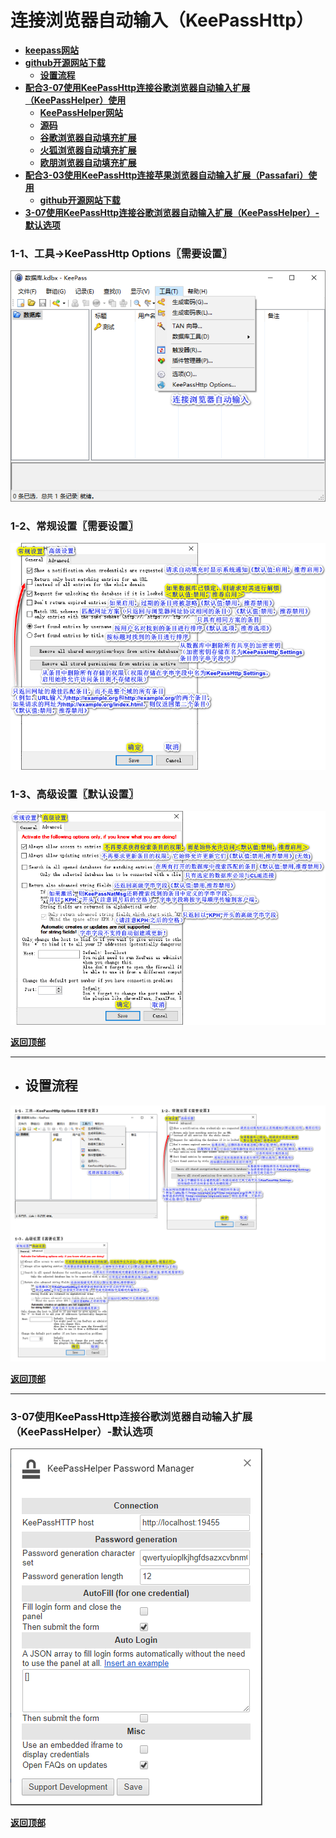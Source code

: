 # <a name="锚点0"></a>连接浏览器自动输入（KeePassHttp）
- [**keepass网站**](https://keepass.info/plugins.html#keepasshttp)
- [**github开源网站下载**](https://github.com/pfn/keepasshttp/)
	- <a href="#锚点1">**设置流程**</a>
- [**配合3-07使用KeePassHttp连接谷歌浏览器自动输入扩展（KeePassHelper）使用**](https://keepass.info/plugins.html#kphelper)
	- [**KeePassHelper网站**](https://add0n.com/keepass-helper.html)
	- [**源码**](https://github.com/belaviyo/keepass-macpass-helper)
	- [**谷歌浏览器自动填充扩展**](https://chrome.google.com/webstore/detail/keepasshelper-password-ma/jgnfghanfbjmimbdmnjfofnbcgpkbegj)
	- [**火狐浏览器自动填充扩展**](https://addons.mozilla.org/zh-CN/firefox/addon/keepasshelper/)
	- [**欧朋浏览器自动填充扩展**](https://addons.opera.com/zh-cn/extensions/details/keepasshelper/)
- [**配合3-03使用KeePassHttp连接苹果浏览器自动输入扩展（Passafari）使用**](https://keepass.info/plugins.html#passafari)
	- [**github开源网站下载**](https://github.com/mmichaa/passafari.safariextension/releases)
- <a href="#锚点2">****3-07使用KeePassHttp连接谷歌浏览器自动输入扩展（KeePassHelper）-默认选项****</a>
### 1-1、工具→KeePassHttp Options〖需要设置〗
<p><img src="/图片/连接浏览器自动输入（KeePassHttp）/1-1、工具→KeePassHttp Options〖需要设置〗.png" alt="/图片/连接浏览器自动输入（KeePassHttp）/1-1、工具→KeePassHttp Options〖需要设置〗.png"/></p>

### 1-2、常规设置〖需要设置〗
<p><img src="/图片/连接浏览器自动输入（KeePassHttp）/1-2、常规设置〖需要设置〗.png" alt="/图片/连接浏览器自动输入（KeePassHttp）/1-2、常规设置〖需要设置〗.png"/></p>

### 1-3、高级设置〖默认设置〗
<p><img src="/图片/连接浏览器自动输入（KeePassHttp）/1-3、高级设置〖需要设置〗.png" alt="/图片/连接浏览器自动输入（KeePassHttp）/1-3、高级设置〖需要设置〗.png"/></p>

<a name="锚点1"></a><a href="#锚点0">**返回顶部**</a>
______________________________________________________________________________
- ## 设置流程
<p><img src="/图片/连接浏览器自动输入（KeePassHttp）/设置流程.png" alt="/图片/连接浏览器自动输入（KeePassHttp）/设置流程.png"/></p>

<a name="锚点2"></a><a href="#锚点0">**返回顶部**</a>
______________________________________________________________________________
### 3-07使用KeePassHttp连接谷歌浏览器自动输入扩展（KeePassHelper）-默认选项
<p><img src="/图片/连接浏览器自动输入（KeePassHttp）/3-07默认选项-使用KeePassHttp连接谷歌浏览器自动输入扩展（KeePassHelper）.PNG" alt="/图片/连接浏览器自动输入（KeePassHttp）/3-07默认选项-使用KeePassHttp连接谷歌浏览器自动输入扩展（KeePassHelper）.PNG"/></p>

<a href="#锚点0">**返回顶部**</a>
